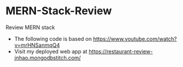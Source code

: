 # MERN-Stack-Review
Review MERN stack

* The following code is based on https://www.youtube.com/watch?v=mrHNSanmqQ4
* Visit my deployed web app at https://restaurant-review-jnhao.mongodbstitch.com/
